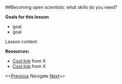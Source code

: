 ##Becoming open scientists: what skills do you need?

**Goals for this lesson**

* goal
* goal

Lesson content


**Resources:**

* [Cool link]() from X
* [Cool link]() from X

<<[Previous](https://github.com/cbahlai/OSRR_course/blob/master/02_organizing_data_tables.md)  Navigate [Next](https://github.com/cbahlai/OSRR_course/blob/master/04_understanding_other_peoples_data_metadata.md)>>
